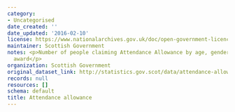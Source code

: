 ```yaml
---
category:
- Uncategorised
date_created: ''
date_updated: '2016-02-10'
license: https://www.nationalarchives.gov.uk/doc/open-government-licence/version/3/
maintainer: Scottish Government
notes: <p>Number of people claiming Attendance Allowance by age, gender and rate of
  award</p>
organization: Scottish Government
original_dataset_link: http://statistics.gov.scot/data/attendance-allowance
records: null
resources: []
schema: default
title: Attendance allowance
---
```

